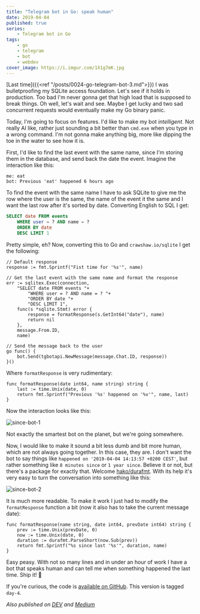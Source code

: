```yaml
---
title: "Telegram bot in Go: speak human"
date: 2019-04-04
published: true
series:
    - Telegram bot in Go
tags:
    - go
    - telegram
    - bot
    - webdev
cover_image: https://i.imgur.com/1X1g7mK.jpg
---
```


[Last time]({{<ref "/posts/0024-go-telegram-bot-3.md">}}) I was bulletproofing my SQLite access foundation. Let's see if it holds in production. Too bad I'm never gonna get that high load that is supposed to break things. Oh well, let's wait and see. Maybe I get lucky and two sad concurrent requests would eventually make my Go binary panic.

Today, I'm going to focus on features. I'd like to make my bot *intelligent*. Not really AI like, rather just sounding a bit better than `cmd.exe` when you type in a wrong command. I'm not gonna make anything big, more like dipping the toe in the water to see how it is.

First, I'd like to find the last event with the same name, since I'm storing them in the database, and send back the date the event. Imagine the interaction like this:

```
me: eat
bot: Previous 'eat' happened 6 hours ago
```

To find the event with the same name I have to ask SQLite to give me the row where the user is the same, the name of the event it the same and I want the last row after it's sorted by date. Converting English to SQL I get:

```sql
SELECT date FROM events
    WHERE user = ? AND name = ?
    ORDER BY date
    DESC LIMIT 1
```

Pretty simple, eh? Now, converting this to Go and `crawshaw.io/sqlite` I get the following:

```golang
// Default response
response := fmt.Sprintf("Fist time for '%s'", name)

// Get the last event with the same name and format the response
err := sqlitex.Exec(connection,
    "SELECT date FROM events "+
        "WHERE user = ? AND name = ? "+
        "ORDER BY date "+
        "DESC LIMIT 1",
    func(s *sqlite.Stmt) error {
        response = formatResponse(s.GetInt64("date"), name)
        return nil
    },
    message.From.ID,
    name)

// Send the message back to the user
go func() {
    bot.Send(tgbotapi.NewMessage(message.Chat.ID, response))
}()
```

Where `formatResponse` is very rudimentary:

```golang
func formatResponse(date int64, name string) string {
    last := time.Unix(date, 0)
    return fmt.Sprintf("Previous '%s' happened on '%v'", name, last)
}
```

Now the interaction looks like this:

![since-bot-1](https://i.imgur.com/mqD0QVf.png)

Not exactly the smartest bot on the planet, but we're going somewhere.

Now, I would like to make it sound a bit less dumb and bit more human, which are not always going together. In this case, they are. I don't want the bot to say things like `happened on '2019-04-04 14:13:57 +0200 CEST'`, but rather something like `8 minutes since` or `1 year since`. Believe it or not, but there's a package for exactly that. Welcome [hako/durafmt](https://github.com/hako/durafmt). With its help it's very easy to turn the conversation into something like this:

![since-bot-2](https://i.imgur.com/1SBahPw.png)

It is much more readable. To make it work I just had to modify the `formatResponse` function a bit (now it also has to take the current message date):

```golang
func formatResponse(name string, date int64, prevDate int64) string {
    prev := time.Unix(prevDate, 0)
    now := time.Unix(date, 0)
    duration := durafmt.ParseShort(now.Sub(prev))
    return fmt.Sprintf("%s since last '%s'", duration, name)
}
```

Easy peasy. With not so many lines and in under an hour of work I have a bot that speaks human and can tell me when something happened the last time. Ship it! 🚢

If you're curious, the code is [available on GitHub](https://github.com/detunized/since-bot/tree/day-4). This version is tagged `day-4`.

*Also published on [DEV](https://dev.to/detunized/telegram-bot-in-go-speak-human-5bkd) and [Medium](https://medium.com/@detunized/telegram-bot-in-go-speak-human-b2b4547cad29)*
